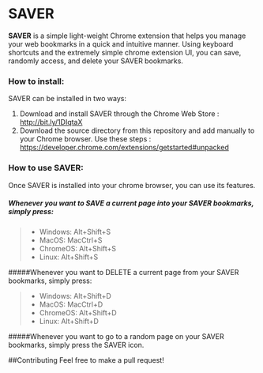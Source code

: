 # SAVER

**SAVER** is a simple light-weight Chrome extension that helps you manage your web bookmarks in a quick and intuitive manner. Using keyboard shortcuts and the extremely simple chrome extension UI, you can save, randomly access, and delete your SAVER bookmarks. 

### How to install:
SAVER can be installed in two ways:

1. Download and install SAVER through the Chrome Web Store : http://bit.ly/1DIqtaX
2. Download the source directory from this repository and add manually to your Chrome browser. Use these steps : https://developer.chrome.com/extensions/getstarted#unpacked

### How to use SAVER:
Once SAVER is installed into your chrome browser, you can use its features.
##### Whenever you want to SAVE a current page into your SAVER bookmarks, simply press:
> - Windows:  Alt+Shift+S  
> - MacOS:  MacCtrl+S 
> - ChromeOS:  Alt+Shift+S
> - Linux:  Alt+Shift+S

#####Whenever you want to DELETE a current page from your SAVER bookmarks, simply press:
>- Windows:  Alt+Shift+D
>- MacOS:  MacCtrl+D
>- ChromeOS:  Alt+Shift+D
>- Linux:  Alt+Shift+D

#####Whenever you want to go to a random page on your SAVER bookmarks, simply press the SAVER icon.


##Contributing
Feel free to make a pull request!
